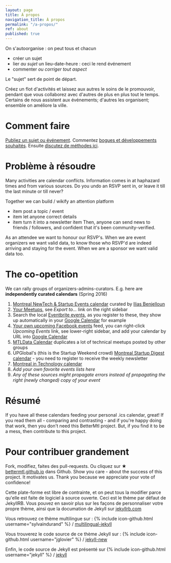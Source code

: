 ```yaml
---
layout: page
title: À propos
navigation_title: À propos
permalink: "/a-propos/"
ref: about
published: true
---
```


On s'autoorganise : on peut tous et chacun

- créer un sujet
- lier _au sujet_ un lieu-date-heure : ceci le rend événement
- commenter _ou corriger tout aspect_

Le "sujet" sert de point de départ. 

Créez un flot d'activités et laissez aux autres le soins de le promouvoir, pendant que vous collaborez avec d'autres de plus en plus tout le temps. Certains de nous assistent aux événements; d'autres les organisent; ensemble on améliore la ville.

# Comment faire 

[Publiez un sujet ou événement](/create). Commentez [bogues et développements souhaités](waffle.io/bettermtl/bettermtl.github.io). Ensuite [discutez de méthodes ici](gitter.im/bettermtl/general).

# Problème à résoudre

Many activities are calendar conflicts. Information comes in at haphazard times and from various sources. Do you undo an RSVP sent in, or leave it till the last minute or till never?

Together we can build / wikify an attention platform

- item post a topic / event
- item let anyone correct details
- item turn it into a newsletter item
Then, anyone can send news to friends / followers, and confident that it's been community-verified.

As an attendee we want to honour our RSVP's. When we are event organizers we want valid data, to know those who RSVP'd are indeed arriving and staying for the event. When we are a sponsor we want valid data too.


# The co-opetition
We can rally groups of organizers-admins-curators. E.g. here are **independently curated calendars** (Spring 2016)

1. [Montreal NewTech & Startup Events calendar](http://notman.org/event-space/#mtltech) curated by [Ilias Benjelloun](https://www.linkedin.com/in/iliasbenjelloun)
1. [Your Meetups](http://www.meetup.com/find/events/?allMeetups=true&radius=50&userFreeform=Montr%C3%A9al%2C+QC&mcId=z278063&mcName=Montr%C3%A9al%2C+Qu%C3%A9bec%2C+CA&eventFilter=mysugg), see *Export to...* link on the right sidebar
1. Search the local [Eventbrite events](https://www.eventbrite.ca/d/canada--montreal/events/?crt=regular&sort=best&view=list), as you register to these, they show up automatically in your [Google Calendar](https://calendar.google.com/) for example
1. [Your own upcoming Facebook events](https://www.facebook.com/events/upcoming) feed, you can right-click *Upcoming Events* link, see lower-right sidebar, and add your calendar by URL into [Google Calendar](https://calendar.google.com/)
1. [MTLData Calendar](http://mtldata.com/calendar/) duplicates a lot of technical meetups posted by other groups
1. UPGlobal's (this is the Startup Weekend crowd) [Montreal Startup Digest calendar](https://www.startupdigest.com/digests/montreal) - you need to register to receive the weekly newsletter
1. [Montreal in Technology calendar](http://www.montrealintechnology.com/calendar/)
1. *Add your own favorite events lists here*
1. *Any of these sources might propagate errors instead of propagating the right (newly changed) copy of your event*


# Résumé

If you have all these calendars feeding your personal .ics calendar, great! If you read them all - comparing and contrasting - and if you're happy doing that work, then you don't need this BetterMtl project. But, if you find it to be a mess, then contribute to this project.

# Pour contribuer grandement

Fork, modifiez, faites des pull-requests. Ou cliquez sur ★  [bettermtl.github.io](https://github.com/bettermtl/bettermtl.github.io) dans Github. Show you care - about the success of this project. It motivates us. Thank you because we appreciate your vote of confidence!

Cette plate-forme est libre de contrainte, et on peut tous la modifier parce qu'elle est faite de logiciel à source ouverte. Ceci est le thème par défaut de JekyllRB. Vous pouvez en savoir plus sur les façons de personnaliser votre propre thème, ainsi que la documation de Jekyll sur [jekyllrb.com](http://jekyllrb.com/)

Vous retrouvez ce thème multilingue sur :
{% include icon-github.html username="sylvaindurand" %} /
[multilingual-jekyll](https://github.com/sylvaindurand/multilingual-jekyll)

Vous trouverez le code source de ce thème Jekyll sur :
{% include icon-github.html username="jglovier" %} /
[jekyll-new](https://github.com/jglovier/jekyll-new)

Enfin, le code source de Jekyll est présenté sur
{% include icon-github.html username="jekyll" %} /
[jekyll](https://github.com/jekyll/jekyll)
